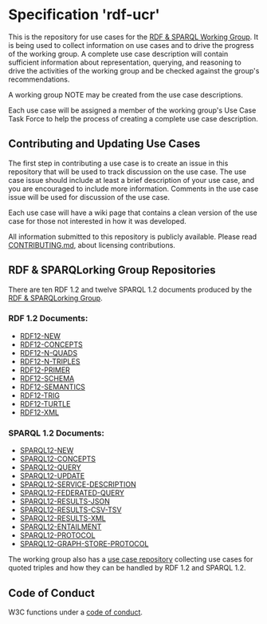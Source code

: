 # Specification 'rdf-ucr'

This is the repository for use cases for the [RDF & SPARQL Working Group](https://www.w3.org/groups/wg/rdf-star).
It is being used to collect information on use cases and to drive the progress of the working group.
A complete use case description will contain sufficient information about
representation, querying, and reasoning to drive the activities of the working group
and be checked against the group's recommendations.

A working group NOTE may be created from the use case descriptions.

Each use case will be assigned a member of the working group's Use Case Task Force
to help the process of creating a complete use case description.


## Contributing and Updating Use Cases

The first step in contributing a use case is to create an issue in this repository that will be used to track discussion on the use case.
The use case issue should include at least a brief description of your use case, and you are encouraged to include more information.
Comments in the use case issue will be used for discussion of the use case.

Each use case will have a wiki page that contains a clean version of the use case for those not interested in how it was developed.

All information submitted to this repository is publicly available.
Please read [CONTRIBUTING.md](CONTRIBUTING.md), about licensing contributions.


## RDF & SPARQLorking Group Repositories

There are ten RDF 1.2 and twelve SPARQL 1.2 documents produced by the  [RDF & SPARQLorking Group](https://www.w3.org/groups/wg/rdf-star).

### RDF 1.2 Documents:
* [RDF12-NEW][]
* [RDF12-CONCEPTS][]
* [RDF12-N-QUADS][]
* [RDF12-N-TRIPLES][]
* [RDF12-PRIMER][]
* [RDF12-SCHEMA][]
* [RDF12-SEMANTICS][]
* [RDF12-TRIG][]
* [RDF12-TURTLE][]
* [RDF12-XML][]

### SPARQL 1.2 Documents:
* [SPARQL12-NEW][]
* [SPARQL12-CONCEPTS][]
* [SPARQL12-QUERY][]
* [SPARQL12-UPDATE][]
* [SPARQL12-SERVICE-DESCRIPTION][]
* [SPARQL12-FEDERATED-QUERY][]
* [SPARQL12-RESULTS-JSON][]
* [SPARQL12-RESULTS-CSV-TSV][]
* [SPARQL12-RESULTS-XML][]
* [SPARQL12-ENTAILMENT][]
* [SPARQL12-PROTOCOL][]
* [SPARQL12-GRAPH-STORE-PROTOCOL][]

The working group also has a [use case repository][RDF12-UCR] collecting use cases for quoted triples and how they can be handled by RDF 1.2 and SPARQL 1.2.

## Code of Conduct

W3C functions under a [code of conduct](https://www.w3.org/Consortium/cepc/).

[RDF12-NEW]: https://github.com/w3c/rdf-new
[RDF12-CONCEPTS]: https://github.com/w3c/rdf-concepts
[RDF12-N-QUADS]: https://github.com/w3c/rdf-n-quads
[RDF12-N-TRIPLES]: https://github.com/w3c/rdf-n-triples
[RDF12-PRIMER]: https://github.com/w3c/rdf-primer
[RDF12-SCHEMA]: https://github.com/w3c/rdf-schema
[RDF12-SEMANTICS]: https://github.com/w3c/rdf-semantics
[RDF12-TRIG]: https://github.com/w3c/rdf-trig
[RDF12-TURTLE]: https://github.com/w3c/rdf-turtle
[RDF12-XML]: https://github.com/w3c/rdf-xml

[SPARQL12-NEW]: https://github.com/w3c/sparql-new
[SPARQL12-CONCEPTS]: https://github.com/w3c/sparql-concepts
[SPARQL12-QUERY]: https://github.com/w3c/sparql-query
[SPARQL12-UPDATE]: https://github.com/w3c/sparql-update
[SPARQL12-SERVICE-DESCRIPTION]: https://github.com/w3c/sparql-service-description
[SPARQL12-FEDERATED-QUERY]: https://github.com/w3c/sparql-federated-query
[SPARQL12-RESULTS-JSON]: https://github.com/w3c/sparql-results-json
[SPARQL12-RESULTS-CSV-TSV]: https://github.com/w3c/sparql-results-csv-tsv
[SPARQL12-RESULTS-XML]: https://github.com/w3c/sparql-results-xml
[SPARQL12-ENTAILMENT]: https://github.com/w3c/sparql-entailment
[SPARQL12-PROTOCOL]: https://github.com/w3c/sparql-protocol
[SPARQL12-GRAPH-STORE-PROTOCOL]: https://github.com/w3c/sparql-graph-store-protocol

[RDF12-UCR]: https://github.com/w3c/rdf-ucr
